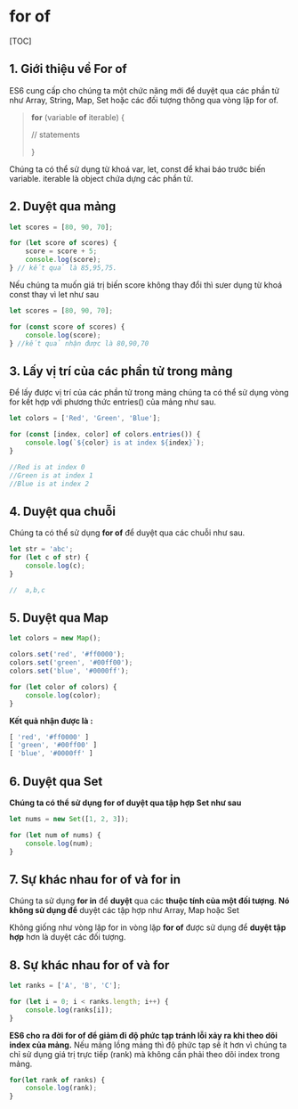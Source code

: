 # for of

[TOC]

## 1. Giới thiệu về For of 

ES6 cung cấp cho chúng ta một chức năng mới để duyệt qua các phần tử như Array, String, Map, Set hoặc các đối tượng thông qua vòng lặp for of.

> **for** (variable **of** iterable) {
>
>  // statements 
>
> }

Chúng ta có thể sử dụng từ khoá var, let, const để khai báo trước biến variable. iterable là object chứa dựng các phần tử.

## 2. Duyệt qua mảng 

```js
let scores = [80, 90, 70];

for (let score of scores) {
    score = score + 5;
    console.log(score);
} // kết quả là 85,95,75.
```

Nếu chúng ta muốn giá trị biến score không thay đổi thì sưer dụng từ khoá const thay vì let như sau

```js
let scores = [80, 90, 70];

for (const score of scores) {
    console.log(score);
} //kết quả nhận được là 80,90,70
```



## 3. Lấy vị trí của các phần tử trong mảng 

Để lấy được vị trí của các phần tử trong mảng chúng ta có thể sử dụng vòng for kết hợp với phương thức entries() của mảng như sau.

```js
let colors = ['Red', 'Green', 'Blue'];

for (const [index, color] of colors.entries()) {
    console.log(`${color} is at index ${index}`);
}

//Red is at index 0
//Green is at index 1
//Blue is at index 2
```

## 4. Duyệt qua chuỗi 

Chúng ta có thể sử dụng **for of** để duyệt qua các chuỗi như sau.

```js
let str = 'abc';
for (let c of str) {
    console.log(c);
}

//  a,b,c
```

## 5. Duyệt qua Map 

```js
let colors = new Map();

colors.set('red', '#ff0000');
colors.set('green', '#00ff00');
colors.set('blue', '#0000ff');

for (let color of colors) {
    console.log(color);
}
```

**Kết quả nhận được là :**

```js
[ 'red', '#ff0000' ]
[ 'green', '#00ff00' ]
[ 'blue', '#0000ff' ]
```

## 6. Duyệt qua Set 

**Chúng ta có thể sử dụng for of duyệt qua tập hợp Set như sau**

```js
let nums = new Set([1, 2, 3]);

for (let num of nums) {
    console.log(num);
}
```

## 7. Sự khác nhau for of và for in 

Chúng ta sử dụng **for in** để **duyệt** qua các **thuộc tính của một đối tượng**. **Nó không sử dụng để** duyệt các tập hợp như Array, Map hoặc Set

Không giống như vòng lặp for in vòng lặp **for of** được sử dụng để **duyệt tập hợp** hơn là duyệt các đối tượng.

## 8. Sự khác nhau for of và for

```js
let ranks = ['A', 'B', 'C'];

for (let i = 0; i < ranks.length; i++) {
    console.log(ranks[i]);
}
```

**ES6 cho ra đời for of để giảm đi độ phức tạp tránh lỗi xảy ra khi theo dõi index của mảng.** Nếu mảng lồng mảng thì độ phức tạp sẽ ít hơn vì chúng ta chỉ sử dụng giá trị trực tiếp (rank) mà không cần phải theo dõi index trong mảng.

```js
for(let rank of ranks) {
    console.log(rank);
}
```